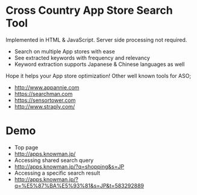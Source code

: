 Cross Country App Store Search Tool
=============================

Implemented in HTML & JavaScript. Server side processing not required.

- Search on multiple App stores with ease
- See extracted keywords with frequency and relevancy
 - Keyword extraction supports Japanese & Chinese languages as well


Hope it helps your App store optimization!
Other well known tools for ASO;
- http://www.appannie.com
- https://searchman.com
- https://sensortower.com
- http://www.straply.com/


Demo
=============================
- Top page
 - http://apps.knowman.jp/
- Accessing shared search query
 - http://apps.knowman.jp/?q=shopping&s=JP
- Accessing a specific search result
 - http://apps.knowman.jp/?q=%E5%87%BA%E5%93%81&s=JP&t=583292889
